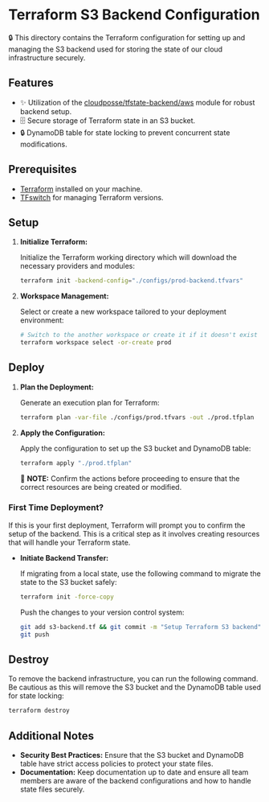 # Terraform S3 Backend Configuration

🔒 This directory contains the Terraform configuration for setting up and managing the S3 backend used for storing the state of our cloud infrastructure securely.

## Features

- ✨ Utilization of the [cloudposse/tfstate-backend/aws](https://github.com/cloudposse/terraform-aws-tfstate-backend) module for robust backend setup.
- 🗄️ Secure storage of Terraform state in an S3 bucket.
- 🔒 DynamoDB table for state locking to prevent concurrent state modifications.

## Prerequisites

- [Terraform](https://www.terraform.io/downloads.html) installed on your machine.
- [TFswitch](https://tfswitch.warrensbox.com/) for managing Terraform versions.

## Setup

1. **Initialize Terraform:**

   Initialize the Terraform working directory which will download the necessary providers and modules:

   ```sh
   terraform init -backend-config="./configs/prod-backend.tfvars"
   ```

2. **Workspace Management:**

   Select or create a new workspace tailored to your deployment environment:

   ```sh
   # Switch to the another workspace or create it if it doesn't exist
   terraform workspace select -or-create prod
   ```

## Deploy

1. **Plan the Deployment:**

   Generate an execution plan for Terraform:

   ```sh
   terraform plan -var-file ./configs/prod.tfvars -out ./prod.tfplan
   ```

2. **Apply the Configuration:**

   Apply the configuration to set up the S3 bucket and DynamoDB table:

   ```sh
   terraform apply "./prod.tfplan"
   ```

   🚀 **NOTE:** Confirm the actions before proceeding to ensure that the correct resources are being created or modified.

### First Time Deployment?

If this is your first deployment, Terraform will prompt you to confirm the setup of the backend. This is a critical step as it involves creating resources that will handle your Terraform state.

- **Initiate Backend Transfer:**

  If migrating from a local state, use the following command to migrate the state to the S3 bucket safely:

  ```sh
  terraform init -force-copy
  ```

  Push the changes to your version control system:

  ```sh
  git add s3-backend.tf && git commit -m "Setup Terraform S3 backend"
  git push
  ```

## Destroy

To remove the backend infrastructure, you can run the following command. Be cautious as this will remove the S3 bucket and the DynamoDB table used for state locking:

```sh
terraform destroy
```

## Additional Notes

- **Security Best Practices:** Ensure that the S3 bucket and DynamoDB table have strict access policies to protect your state files.
- **Documentation:** Keep documentation up to date and ensure all team members are aware of the backend configurations and how to handle state files securely.
